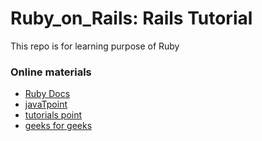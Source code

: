 # Ruby_on_Rails: Rails Tutorial
This repo is for learning purpose of Ruby

### Online materials
- [Ruby Docs](https://www.ruby-lang.org/en/documentation/quickstart/)
- [javaTpoint](https://www.javatpoint.com/ruby-tutorial)
- [tutorials point](https://www.tutorialspoint.com/ruby/index.htm)
- [geeks for geeks](https://www.geeksforgeeks.org/ruby-tutorial/)
